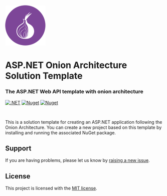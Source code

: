 # ![icon](templates/aspnet6.onion/.template.config/icon.png)

# ASP.NET Onion Architecture Solution Template
### The ASP.NET Web API template with onion architecture
[![.NET](https://github.com/agutak/aspnet-clean-template/actions/workflows/build-test-dotnet.yml/badge.svg?branch=master)](https://github.com/agutak/aspnet-clean-template/actions/workflows/build-test-dotnet.yml)
[![Nuget](https://img.shields.io/nuget/vpre/AHutak.OnionArchitecture.AspNet?label=NuGet)](https://www.nuget.org/packages/AHutak.OnionArchitecture.AspNet)
[![Nuget](https://img.shields.io/nuget/dt/AHutak.OnionArchitecture.AspNet?label=Downloads)](https://www.nuget.org/packages/AHutak.OnionArchitecture.AspNet)


<br/>

This is a solution template for creating an ASP.NET application following the Onion Architecture. You can create a new project based on this template by installing and running the associated NuGet package.

## Support

If you are having problems, please let us know by [raising a new issue](https://github.com/agutak/aspnet-onion-template/issues/new/choose).

## License

This project is licensed with the [MIT license](LICENSE).
